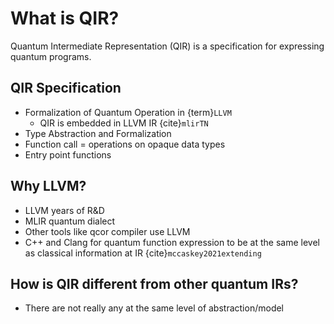 # What is QIR?

Quantum Intermediate Representation (QIR) is a specification for expressing quantum programs.

## QIR Specification

- Formalization of Quantum Operation in {term}`LLVM`
  - QIR is embedded in LLVM IR {cite}`mlirTN`
- Type Abstraction and Formalization
- Function call = operations on opaque data types
- Entry point functions

## Why LLVM?

- LLVM years of R&D
- MLIR quantum dialect
- Other tools like qcor compiler use LLVM
- C++ and Clang for quantum function expression to be at the same level as classical information at IR {cite}`mccaskey2021extending`

## How is QIR different from other quantum IRs?

- There are not really any at the same level of abstraction/model
